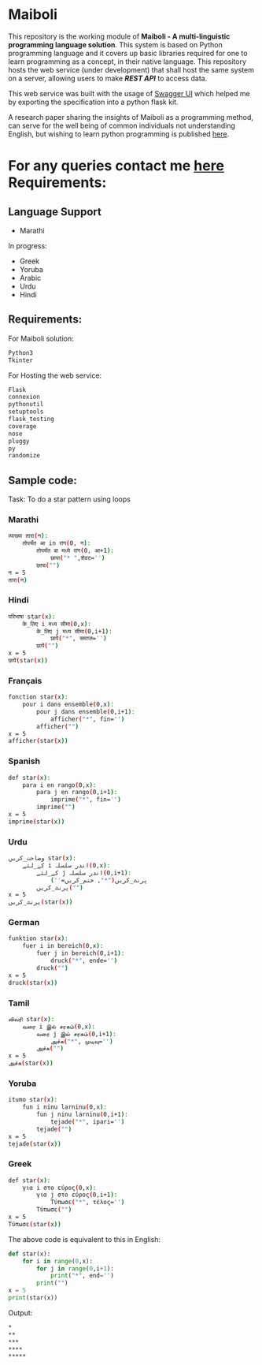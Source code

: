 # Maiboli

This repository is the working module of **Maiboli - A multi-linguistic programming language solution**. 
This system is based on Python programming language and it covers up basic libraries required for one to learn programming as a concept, in their native language. This repository hosts the web service (under development) that shall host the same system on a server, allowing users to make ***REST API*** to access data.

This web service was built with the usage of [Swagger UI](https://editor.swagger.io/) which helped me by exporting the specification into a python flask kit.

A research paper sharing the insights of Maiboli as a programming method, can serve for the well being of common individuals not understanding English, but wishing to learn python programming is published [here](https://ieeexplore.ieee.org/document/8973043).

For any queries contact me [here](mailto:nimish.mailbox@gmail.com)
**Requirements:**
=======
## Language Support
- Marathi

In progress:
- Greek
- Yoruba
- Arabic
- Urdu
- Hindi


## Requirements:

For Maiboli solution:
```bash
Python3
Tkinter
```
For Hosting the web service:
```bash
Flask
connexion
pythonutil
setuptools
flask_testing
coverage
nose
pluggy
py
randomize
```

## Sample code:
Task: To do a star pattern using loops

### Marathi
```bash
व्याख्या तारा(न): 
    तोपर्यंत आ in रांग(0, न): 
        तोपर्यंत बा मध्ये रांग(0, आ+1): 
            छापा("* ",शेवट='') 
        छापा("")
न = 5
तारा(न) 
```

### Hindi
```bash
परिभाषा star(x):
    के_लिए i मध्य सीमा(0,x):
        के_लिए j मध्य सीमा(0,i+1):
            छापें("*", समाप्त='')
        छापें("")
x = 5
छापें(star(x))

```


### Français
```bash
fonction star(x):
    pour i dans ensemble(0,x):
        pour j dans ensemble(0,i+1):
            afficher("*", fin='')
        afficher("")
x = 5
afficher(star(x))
```


### Spanish
```bash
def star(x):
    para i en rango(0,x):
        para j en rango(0,i+1):
            imprime("*", fin='')
        imprime("")
x = 5
imprime(star(x))

```


### Urdu
```bash
وضاحت_کریں star(x):
    کے_لئے i اندر سلسلہ(0,x):
        کے_لئے j اندر سلسلہ(0,i+1):
            پرنٹ_کریں("*", ختم_کریں='')
        پرنٹ_کریں("")
x = 5
پرنٹ_کریں(star(x))

```
### German
```bash
funktion star(x):
    fuer i in bereich(0,x):
        fuer j in bereich(0,i+1):
            druck("*", ende='')
        druck("")
x = 5
druck(star(x))
```
### Tamil
```bash
விவரி star(x):
    வரை i இல் சரகம்(0,x):
        வரை j இல் சரகம்(0,i+1):
            அச்சு("*", முடிவு='')
        அச்சு("")
x = 5
அச்சு(star(x))
```
### Yoruba
```bash
itumo star(x):
    fun i ninu larninu(0,x):
        fun j ninu larninu(0,i+1):
            tẹjade("*", ipari='')
        tẹjade("")
x = 5
tẹjade(star(x))
```
### Greek
```bash
def star(x):
    για i στο εύρος(0,x):
        για j στο εύρος(0,i+1):
            Τύπωσε("*", τέλος='')
        Τύπωσε("")
x = 5
Τύπωσε(star(x))
```

The above code is equivalent to this in English:
```python
def star(x):
    for i in range(0,x):
        for j in range(0,i+1):
            print("*", end='')
        print("")
x = 5
print(star(x))
```
Output:
```bash
*
**
***
****
*****
```